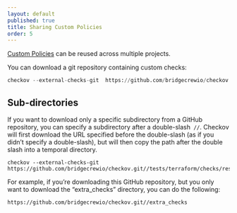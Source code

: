 ```yaml
---
layout: default
published: true
title: Sharing Custom Policies
order: 5
---
```


[Custom Policies](../Custom%Policies/Overview.md) can be reused across multiple projects. 

You can download a git repository containing custom checks: 

```python
checkov --external-checks-git  https://github.com/bridgecrewio/checkov.git
```

## Sub-directories

If you want to download only a specific subdirectory from a GitHub repository, you can specify a subdirectory after a double-slash` //`. Checkov will first download the URL specified before the double-slash (as if you didn’t specify a double-slash), but will then copy the path after the double slash into a temporal directory.

```text
checkov --external-checks-git  https://github.com/bridgecrewio/checkov.git//tests/terraform/checks/resource/registry/example_external_dir/extra_checks
```

For example, if you’re downloading this GitHub repository, but you only want to download the “extra_checks” directory, you can do the following:

`https://github.com/bridgecrewio/checkov.git//extra_checks`
